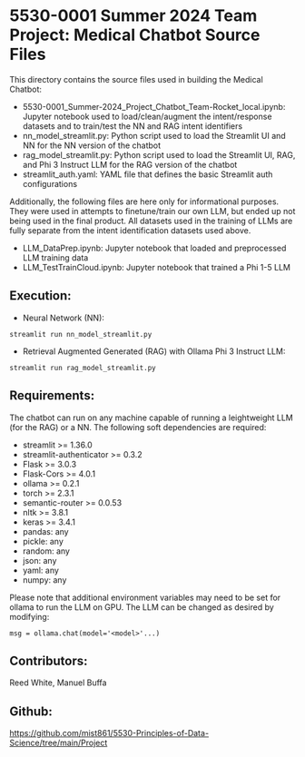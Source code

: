 # 5530-0001 Summer 2024 Team Project: Medical Chatbot Source Files

This directory contains the source files used in building the Medical Chatbot:

* 5530-0001_Summer-2024_Project_Chatbot_Team-Rocket_local.ipynb: Jupyter notebook used to load/clean/augment the intent/response datasets and to train/test the NN and RAG intent identifiers
* nn_model_streamlit.py: Python script used to load the Streamlit UI and NN for the NN version of the chatbot
* rag_model_streamlit.py: Python script used to load the Streamlit UI, RAG, and Phi 3 Instruct LLM for the RAG version of the chatbot
* streamlit_auth.yaml: YAML file that defines the basic Streamlit auth configurations

Additionally, the following files are here only for informational purposes. They were used in attempts to finetune/train our own LLM, but ended up not being used in the final product. All datasets used in the training of LLMs are fully separate from the intent identification datasets used above.

* LLM_DataPrep.ipynb: Jupyter notebook that loaded and preprocessed LLM training data
* LLM_TestTrainCloud.ipynb: Jupyter notebook that trained a Phi 1-5 LLM

## Execution:

* Neural Network (NN):

```
streamlit run nn_model_streamlit.py
```

* Retrieval Augmented Generated (RAG) with Ollama Phi 3 Instruct LLM:

```
streamlit run rag_model_streamlit.py
```

## Requirements:

The chatbot can run on any machine capable of running a leightweight LLM (for the RAG) or a NN. The following soft dependencies are required:

* streamlit >= 1.36.0
* streamlit-authenticator >= 0.3.2
* Flask >= 3.0.3
* Flask-Cors >= 4.0.1
* ollama >= 0.2.1
* torch >= 2.3.1
* semantic-router >= 0.0.53
* nltk >= 3.8.1
* keras >= 3.4.1
* pandas: any
* pickle: any
* random: any
* json: any
* yaml: any
* numpy: any

Please note that additional environment variables may need to be set for ollama to run the LLM on GPU. The LLM can be changed as desired by modifying:
```
msg = ollama.chat(model='<model>'...)
```

## Contributors:

Reed White, Manuel Buffa

## Github:

https://github.com/mist861/5530-Principles-of-Data-Science/tree/main/Project